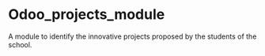 # Odoo_projects_module
A module to identify the innovative projects proposed by the students of the school.
